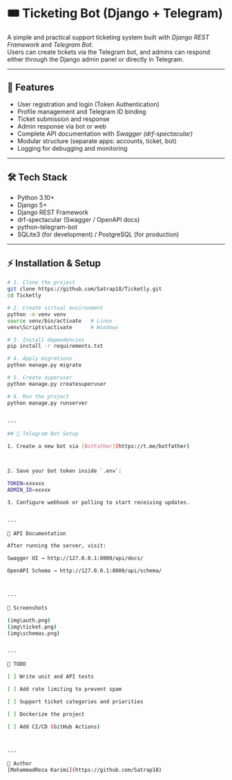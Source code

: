
# 🎟️ Ticketing Bot (Django + Telegram)

A simple and practical support ticketing system built with *Django REST Framework* and *Telegram Bot*.  
Users can create tickets via the Telegram bot, and admins can respond either through the Django admin panel or directly in Telegram.

---

## 🚀 Features
- User registration and login (Token Authentication)
- Profile management and Telegram ID binding
- Ticket submission and response
- Admin response via bot or web
- Complete API documentation with *Swagger (drf-spectacular)*
- Modular structure (separate apps: accounts, ticket, bot)
- Logging for debugging and monitoring

---

## 🛠️ Tech Stack
- Python 3.10+
- Django 5+
- Django REST Framework
- drf-spectacular (Swagger / OpenAPI docs)
- python-telegram-bot
- SQLite3 (for development) / PostgreSQL (for production)

---

## ⚡ Installation & Setup

```bash
# 1. Clone the project
git clone https://github.com/Satrap18/Ticketly.git
cd Ticketly

# 2. Create virtual environment
python -m venv venv
source venv/bin/activate   # Linux
venv\Scripts\activate      # Windows

# 3. Install dependencies
pip install -r requirements.txt

# 4. Apply migrations
python manage.py migrate

# 5. Create superuser
python manage.py createsuperuser

# 6. Run the project
python manage.py runserver


---

## 🤖 Telegram Bot Setup

1. Create a new bot via [BotFather](https://t.me/botfather)  



2. Save your bot token inside `.env`:

TOKEN=xxxxxx
ADMIN_ID=xxxxx

3. Configure webhook or polling to start receiving updates.


---

📖 API Documentation

After running the server, visit:

Swagger UI → http://127.0.0.1:8000/api/docs/

OpenAPI Schema → http://127.0.0.1:8000/api/schema/



---

📸 Screenshots

(img\auth.png)
(img\ticket.png)
(img\schemas.png)


---

📝 TODO

[ ] Write unit and API tests

[ ] Add rate limiting to prevent spam

[ ] Support ticket categories and priorities

[ ] Dockerize the project

[ ] Add CI/CD (GitHub Actions)



---

👤 Author  
[MohammadReza Karimi](https://github.com/Satrap18)



